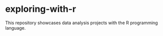 # exploring-with-r
This repository showcases data analysis projects with the R programming language.
